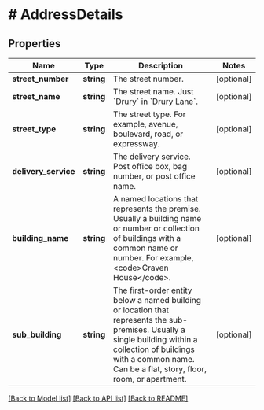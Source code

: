 # # AddressDetails

## Properties

Name | Type | Description | Notes
------------ | ------------- | ------------- | -------------
**street_number** | **string** | The street number. | [optional]
**street_name** | **string** | The street name. Just &#x60;Drury&#x60; in &#x60;Drury Lane&#x60;. | [optional]
**street_type** | **string** | The street type. For example, avenue, boulevard, road, or expressway. | [optional]
**delivery_service** | **string** | The delivery service. Post office box, bag number, or post office name. | [optional]
**building_name** | **string** | A named locations that represents the premise. Usually a building name or number or collection of buildings with a common name or number. For example, &lt;code&gt;Craven House&lt;/code&gt;. | [optional]
**sub_building** | **string** | The first-order entity below a named building or location that represents the sub-premises. Usually a single building within a collection of buildings with a common name. Can be a flat, story, floor, room, or apartment. | [optional]

[[Back to Model list]](../../README.md#models) [[Back to API list]](../../README.md#endpoints) [[Back to README]](../../README.md)
